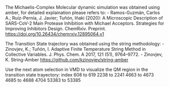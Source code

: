 The Michaelis-Complex Molecular dynamic simulation was obtained using amber, for detailed explaination please refers to:
    - Ramos-Guzmán, Carlos A.; Ruiz-Pernía, J. Javier; Tuñón, Iñaki (2020): A Microscopic Description of SARS-CoV-2 Main Protease Inhibition with Michael Acceptors. Strategies for Improving Inhibitors Design. ChemRxiv. Preprint. https://doi.org/10.26434/chemrxiv.12895064.v1

The Transition State trajectory was obtained using the string methodology:
    - Zinovjev, K.; Tuñón, I. Adaptive Finite Temperature String Method in Collective Variables. J. Phys. Chem. A 2017, 121 (51), 9764–9772.
    - Zinovjev, K. String-Amber https://github.com/kzinovjev/string-amber

Use the next atom selection in VMD to visualize the QM region in the transition state trayectory:
index 608 to 619 2238 to 2241 4663 to 4673 4685 to 4688 4704 53383 to 53385
